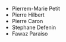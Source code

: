 <ul>
<li>Pierrem-Marie Petit</li>
<li>Pierre Hilbert</li>
<li>Pierre Caron</li>
<li>Stephane Defenin</li>
<li>Fawaz Paraiso</li>
</ul>
